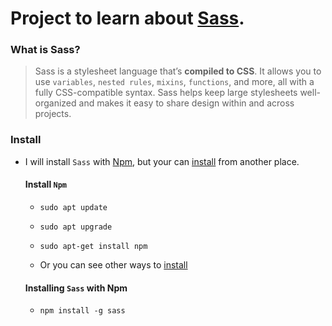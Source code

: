 # Project to learn about [Sass](https://sass-lang.com/documentation).

### What is Sass? 

<!-- https://sass-lang.com/documentation -->
 > Sass is a stylesheet language that’s **compiled to CSS**.
    It allows you to use `variables`, `nested rules`, `mixins`, `functions`, and more, all with a fully CSS-compatible syntax.
    Sass helps keep large stylesheets well-organized and makes it easy to share design within and across projects.

### Install

 - I will install `Sass` with [Npm](https://www.npmjs.com/), but your can [install](https://sass-lang.com/install) from another place.

    #### Install `Npm`

     - `sudo apt update`
     - `sudo apt upgrade`
     - `sudo apt-get install npm`

     - Or you can see other ways to [install](https://www.npmjs.com/get-npm)
     
    #### Installing `Sass` with Npm

     - `npm install -g sass`
     
 